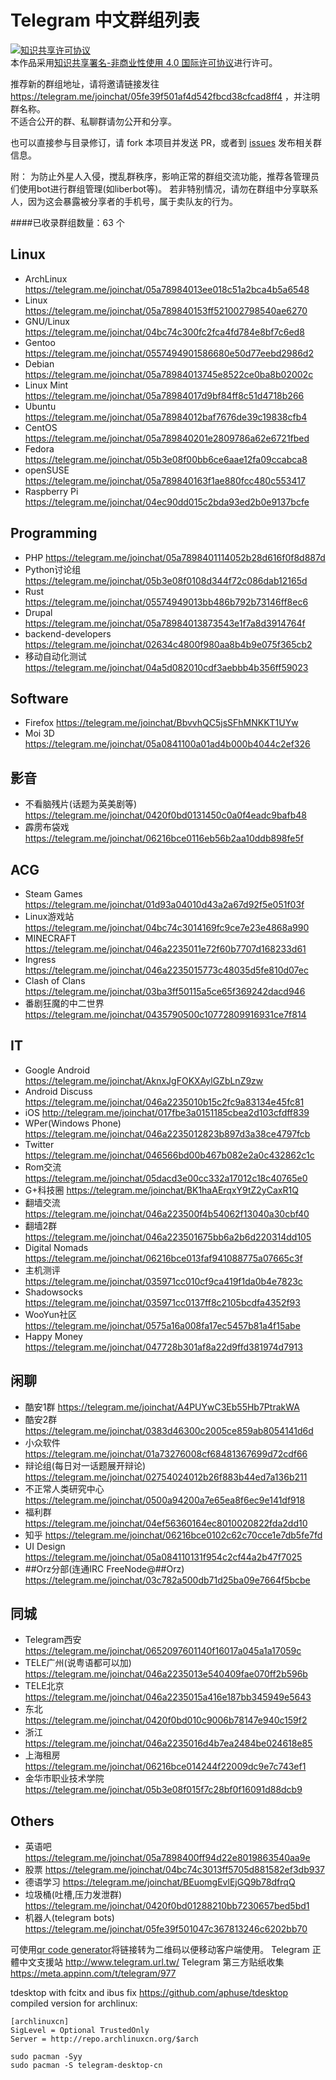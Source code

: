 # Telegram 中文群组列表

<a rel="license" href="http://creativecommons.org/licenses/by-nc/4.0/"><img alt="知识共享许可协议" style="border-width:0" src="https://i.creativecommons.org/l/by-nc/4.0/88x31.png" /></a><br />本<span xmlns:dct="http://purl.org/dc/terms/" href="http://purl.org/dc/dcmitype/Dataset" rel="dct:type">作品</span>采用<a rel="license" href="http://creativecommons.org/licenses/by-nc/4.0/">知识共享署名-非商业性使用 4.0 国际许可协议</a>进行许可。

推荐新的群组地址，请将邀请链接发往 https://telegram.me/joinchat/05fe39f501af4d542fbcd38cfcad8ff4 ，并注明群名称。  
不适合公开的群、私聊群请勿公开和分享。

也可以直接参与目录修订，请 fork 本项目并发送 PR，或者到 [issues](https://github.com/jqs7/telegram-chinese-groups/issues) 发布相关群信息。

附：
  为防止外星人入侵，搅乱群秩序，影响正常的群组交流功能，推荐各管理员们使用bot进行群组管理(如liberbot等)。
  若非特别情况，请勿在群组中分享联系人，因为这会暴露被分享者的手机号，属于卖队友的行为。

####已收录群组数量：63 个

## Linux
- ArchLinux https://telegram.me/joinchat/05a78984013ee018c51a2bca4b5a6548
- Linux https://telegram.me/joinchat/05a789840153ff521002798540ae6270
- GNU/Linux https://telegram.me/joinchat/04bc74c300fc2fca4fd784e8bf7c6ed8
- Gentoo https://telegram.me/joinchat/0557494901586680e50d77eebd2986d2
- Debian https://telegram.me/joinchat/05a78984013745e8522ce0ba8b02002c
- Linux Mint https://telegram.me/joinchat/05a78984017d9bf84ff8c51d4718b266
- Ubuntu https://telegram.me/joinchat/05a78984012baf7676de39c19838cfb4
- CentOS https://telegram.me/joinchat/05a789840201e2809786a62e6721fbed
- Fedora https://telegram.me/joinchat/05b3e08f00bb6ce6aae12fa09ccabca8
- openSUSE https://telegram.me/joinchat/05a789840163f1ae880fcc480c553417
- Raspberry Pi https://telegram.me/joinchat/04ec90dd015c2bda93ed2b0e9137bcfe

## Programming
- PHP https://telegram.me/joinchat/05a7898401114052b28d616f0f8d887d
- Python讨论组 https://telegram.me/joinchat/05b3e08f0108d344f72c086dab12165d
- Rust https://telegram.me/joinchat/05574949013bb486b792b73146ff8ec6
- Drupal https://telegram.me/joinchat/05a78984013873543e1f7a8d3914764f
- backend-developers https://telegram.me/joinchat/02634c4800f980aa8b4b9e075f365cb2
- 移动自动化测试 https://telegram.me/joinchat/04a5d082010cdf3aebbb4b356ff59023

## Software
- Firefox https://telegram.me/joinchat/BbvvhQC5jsSFhMNKKT1UYw
- Moi 3D https://telegram.me/joinchat/05a0841100a01ad4b000b4044c2ef326

## 影音
- 不看脑残片(话题为英美剧等) https://telegram.me/joinchat/0420f0bd0131450c0a0f4eadc9bafb48
- 霹雳布袋戏 https://telegram.me/joinchat/06216bce0116eb56b2aa10ddb898fe5f

## ACG
- Steam Games https://telegram.me/joinchat/01d93a04010d43a2a67d92f5e051f03f
- Linux游戏站 https://telegram.me/joinchat/04bc74c3014169fc9ce7e23e4868a990
- MINECRAFT https://telegram.me/joinchat/046a2235011e72f60b7707d168233d61
- Ingress https://telegram.me/joinchat/046a2235015773c48035d5fe810d07ec
- Clash of Clans https://telegram.me/joinchat/03ba3ff50115a5ce65f369242dacd946
- 番剧狂魔的中二世界 https://telegram.me/joinchat/0435790500c10772809916931ce7f814

## IT
- Google Android https://telegram.me/joinchat/AknxJgFOKXAylGZbLnZ9zw
- Android Discuss https://telegram.me/joinchat/046a2235010b15c2fc9a83134e45fc81
- iOS http://telegram.me/joinchat/017fbe3a0151185cbea2d103cfdff839
- WPer(Windows Phone) https://telegram.me/joinchat/046a2235012823b897d3a38ce4797fcb
- Twitter https://telegram.me/joinchat/046566bd00b467b082e2a0c432862c1c
- Rom交流 https://telegram.me/joinchat/05dacd3e00cc332a17012c18c40765e0
- G+科技圈 https://telegram.me/joinchat/BK1haAErqxY9tZ2yCaxR1Q
- 翻墙交流 https://telegram.me/joinchat/046a223500f4b54062f13040a30cbf40
- 翻墙2群 https://telegram.me/joinchat/046a223501675bb6a2b6d220314dd105
- Digital Nomads https://telegram.me/joinchat/06216bce013faf941088775a07665c3f
- 主机测评 https://telegram.me/joinchat/035971cc010cf9ca419f1da0b4e7823c
- Shadowsocks https://telegram.me/joinchat/035971cc0137ff8c2105bcdfa4352f93
- WooYun社区 https://telegram.me/joinchat/0575a16a008fa17ec5457b81a4f15abe
- Happy Money https://telegram.me/joinchat/047728b301af8a22d9ffd381974d7913

## 闲聊
- 酷安1群 https://telegram.me/joinchat/A4PUYwC3Eb55Hb7PtrakWA
- 酷安2群 https://telegram.me/joinchat/0383d46300c2005ce859ab8054141d6d
- 小众软件 https://telegram.me/joinchat/01a73276008cf68481367699d72cdf66
- 辩论组(每日对一话题展开辩论) https://telegram.me/joinchat/02754024012b26f883b44ed7a136b211
- 不正常人类研究中心 https://telegram.me/joinchat/0500a94200a7e65ea8f6ec9e141df918
- 福利群 https://telegram.me/joinchat/04ef56360164ec8010020822fda2dd10
- 知乎 https://telegram.me/joinchat/06216bce0102c62c70cce1e7db5fe7fd
- UI Design https://telegram.me/joinchat/05a084110131f954c2cf44a2b47f7025
- ##Orz分部(连通IRC FreeNode@##Orz) https://telegram.me/joinchat/03c782a500db71d25ba09e7664f5bcbe

## 同城
- Telegram西安 https://telegram.me/joinchat/0652097601140f16017a045a1a17059c
- TELE广州(说粤语都可以加) https://telegram.me/joinchat/046a2235013e540409fae070ff2b596b
- TELE北京 https://telegram.me/joinchat/046a2235015a416e187bb345949e5643
- 东北 https://telegram.me/joinchat/0420f0bd010c9006b78147e940c159f2
- 浙江 https://telegram.me/joinchat/046a2235016d4b7ea2484be024618e85
- 上海租房 https://telegram.me/joinchat/06216bce014244f22009dc9e7c743ef1
- 金华市职业技术学院 https://telegram.me/joinchat/05b3e08f015f7c28bf0f16091d88dcb9

## Others
- 英语吧 https://telegram.me/joinchat/05a7898400ff94d22e8019863540aa9e
- 股票 https://telegram.me/joinchat/04bc74c3013ff5705d881582ef3db937
- 德语学习 https://telegram.me/joinchat/BEuomgEvlEjGQ9b78dfrqQ
- 垃圾桶(吐槽,压力发泄群) https://telegram.me/joinchat/0420f0bd01288210bb7230657bed5bd1
- 机器人(telegram bots) https://telegram.me/joinchat/05fe39f501047c367813246c6202bb70


可使用[qr code generator](http://www.qr-code-generator.com/)将链接转为二维码以便移动客户端使用。
Telegram 正體中文支援站 http://www.telegram.url.tw/
Telegram 第三方贴纸收集 https://meta.appinn.com/t/telegram/977

tdesktop with fcitx and ibus fix https://github.com/aphuse/tdesktop  
compiled version for archlinux:
```
[archlinuxcn]
SigLevel = Optional TrustedOnly
Server = http://repo.archlinuxcn.org/$arch
```
```
sudo pacman -Syy
sudo pacman -S telegram-desktop-cn
```
